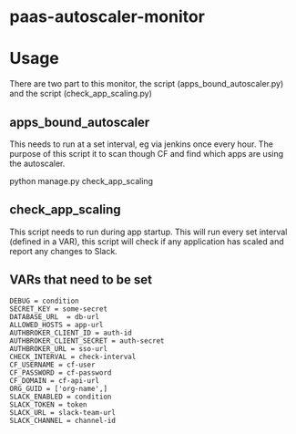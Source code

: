 # paas-autoscaler-monitor

Usage
=====

There are two part to this monitor, the script (apps_bound_autoscaler.py) and the script (check_app_scaling.py)


apps_bound_autoscaler
---------------------

This needs to run at a set interval, eg via jenkins once every hour.  The purpose of this script it to scan though CF and find which apps are using the autoscaler.  

  python manage.py check_app_scaling


check_app_scaling
-----------------

This script needs to run during app startup.  This will run every set interval (defined in a VAR), this script will check if any application has scaled and report any changes to Slack.


VARs that need to be set
------------------------
```
DEBUG = condition
SECRET_KEY = some-secret
DATABASE_URL  = db-url
ALLOWED_HOSTS = app-url
AUTHBROKER_CLIENT_ID = auth-id
AUTHBROKER_CLIENT_SECRET = auth-secret
AUTHBROKER_URL = sso-url
CHECK_INTERVAL = check-interval
CF_USERNAME = cf-user
CF_PASSWORD = cf-password
CF_DOMAIN = cf-api-url
ORG_GUID = ['org-name',]
SLACK_ENABLED = condition
SLACK_TOKEN = token
SLACK_URL = slack-team-url
SLACK_CHANNEL = channel-id
```
